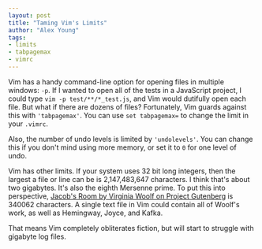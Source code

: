 ```yaml
---
layout: post
title: "Taming Vim's Limits"
author: "Alex Young"
tags: 
- limits
- tabpagemax
- vimrc
---
```


Vim has a handy command-line option for opening files in multiple windows: `-p`.  If I wanted to open all of the tests in a JavaScript project, I could type `vim -p test/**/*_test.js`, and Vim would dutifully open each file.  But what if there are dozens of files?  Fortunately, Vim guards against this with `'tabpagemax'`.  You can use `set tabpagemax=` to change the limit in your `.vimrc`.

Also, the number of undo levels is limited by `'undolevels'`.  You can change this if you don't mind using more memory, or set it to `0` for one level of undo.

Vim has other limits.  If your system uses 32 bit long integers, then the largest a file or line can be is 2,147,483,647 characters.  I think that's about two gigabytes.  It's also the eighth Mersenne prime.  To put this into perspective, [Jacob's Room by Virginia Woolf on Project Gutenberg](http://www.gutenberg.org/cache/epub/5670/pg5670.txt) is 340062 characters.  A single text file in Vim could contain all of Woolf's work, as well as Hemingway, Joyce, and Kafka.

That means Vim completely obliterates fiction, but will start to struggle with gigabyte log files.
